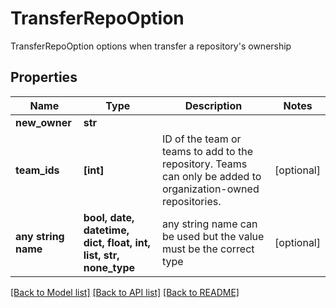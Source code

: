 # TransferRepoOption

TransferRepoOption options when transfer a repository's ownership

## Properties
Name | Type | Description | Notes
------------ | ------------- | ------------- | -------------
**new_owner** | **str** |  | 
**team_ids** | **[int]** | ID of the team or teams to add to the repository. Teams can only be added to organization-owned repositories. | [optional] 
**any string name** | **bool, date, datetime, dict, float, int, list, str, none_type** | any string name can be used but the value must be the correct type | [optional]

[[Back to Model list]](../README.md#documentation-for-models) [[Back to API list]](../README.md#documentation-for-api-endpoints) [[Back to README]](../README.md)


